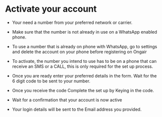 # Activate your account

- Your need a number from your preferred network or carrier. 

- Make sure that the number is not already in use on a WhatsApp enabled phone.

- To use a number that is already on phone with WhatsApp, go to settings and delete the account on your phone before registering on Ongair

- To activate, the number you intend to use has to be on a phone that can receive an SMS or a CALL, this is only required for the set up process.

- Once you are ready enter your preferred details in the form. Wait for the 6 digit code to be sent to your number.

- Once you receive the code Complete the set up by Keying in the code.

- Wait for a confirmation that your account is now active

- Your login details will be sent to the Email address you provided.
